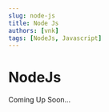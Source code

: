 ```yaml
---
slug: node-js 
title: Node Js
authors: [vnk]
tags: [NodeJs, Javascript]
---
```


# NodeJs

Coming Up Soon...